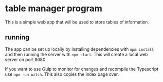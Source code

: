 # table manager program

This is a simple web app that will be used to store tables of information.

## running

The app can be set up locally by installing dependencies with `npm install` and then running the server with `npm start`.  This will create a local web server on port 8080.

If you want to use Gulp to monitor for changes and recompile the Typescript use `npm run watch`.  This also copies the index page over.

